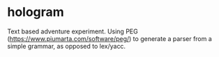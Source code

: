 # hologram
 Text based adventure experiment. Using PEG (https://www.piumarta.com/software/peg/) to generate a parser from a simple grammar, as opposed to lex/yacc.
